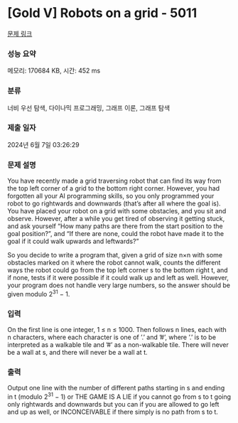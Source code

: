 # [Gold V] Robots on a grid - 5011 

[문제 링크](https://www.acmicpc.net/problem/5011) 

### 성능 요약

메모리: 170684 KB, 시간: 452 ms

### 분류

너비 우선 탐색, 다이나믹 프로그래밍, 그래프 이론, 그래프 탐색

### 제출 일자

2024년 6월 7일 03:26:29

### 문제 설명

<p>You have recently made a grid traversing robot that can find its way from the top left corner of a grid to the bottom right corner. However, you had forgotten all your AI programming skills, so you only programmed your robot to go rightwards and downwards (that’s after all where the goal is). You have placed your robot on a grid with some obstacles, and you sit and observe. However, after a while you get tired of observing it getting stuck, and ask yourself “How many paths are there from the start position to the goal position?”, and “If there are none, could the robot have made it to the goal if it could walk upwards and leftwards?”</p>

<p>So you decide to write a program that, given a grid of size n×n with some obstacles marked on it where the robot cannot walk, counts the different ways the robot could go from the top left corner s to the bottom right t, and if none, tests if it were possible if it could walk up and left as well. However, your program does not handle very large numbers, so the answer should be given modulo 2<sup>31</sup> − 1.</p>

### 입력 

 <p>On the first line is one integer, 1 ≤ n ≤ 1000. Then follows n lines, each with n characters, where each character is one of ’.’ and ’#’, where ’.’ is to be interpreted as a walkable tile and ’#’ as a non-walkable tile. There will never be a wall at s, and there will never be a wall at t.</p>

### 출력 

 <p>Output one line with the number of different paths starting in s and ending in t (modulo 2<sup>31</sup> − 1) or THE GAME IS A LIE if you cannot go from s to t going only rightwards and downwards but you can if you are allowed to go left and up as well, or INCONCEIVABLE if there simply is no path from s to t.</p>

